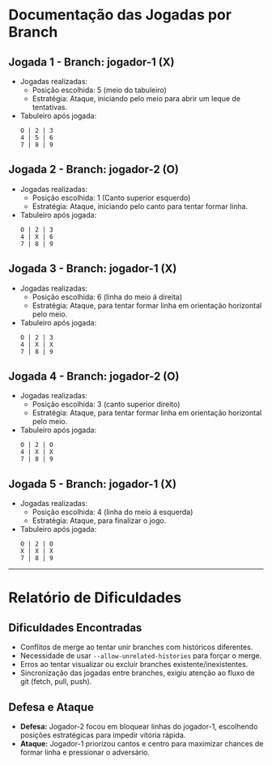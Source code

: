 # Documentação das Jogadas por Branch

## Jogada 1 - Branch: jogador-1 (X)

- Jogadas realizadas:
	- Posição escolhida: 5 (meio do tabuleiro)
	- Estratégia: Ataque, iniciando pelo meio para abrir um leque de tentativas.
- Tabuleiro após jogada:
	```
	O | 2 | 3
	4 | 5 | 6
	7 | 8 | 9
	```

## Jogada 2 - Branch: jogador-2 (O)
- Jogadas realizadas:
	- Posição escolhida: 1 (Canto superior esquerdo)
	- Estratégia: Ataque, iniciando pelo canto para tentar formar linha.
- Tabuleiro após jogada:
	```
	O | 2 | 3
	4 | X | 6
	7 | 8 | 9
	```

## Jogada 3 - Branch: jogador-1 (X)
- Jogadas realizadas:
	- Posição escolhida: 6 (linha do meio á direita)
	- Estratégia: Ataque, para tentar formar linha em orientação horizontal pelo meio.
- Tabuleiro após jogada:
	```
	O | 2 | 3
	4 | X | X
	7 | 8 | 9
	```

## Jogada 4 - Branch: jogador-2 (O)
- Jogadas realizadas:
	- Posição escolhida: 3 (canto superior direito)
	- Estratégia: Ataque, para tentar formar linha em orientação horizontal pelo meio.
- Tabuleiro após jogada:
	```
	O | 2 | O
	4 | X | X
	7 | 8 | 9
	```

## Jogada 5 - Branch: jogador-1 (X)
- Jogadas realizadas:
	- Posição escolhida: 4 (linha do meio á esquerda)
	- Estratégia: Ataque, para finalizar o jogo.
- Tabuleiro após jogada:
	```
	O | 2 | O
	X | X | X
	7 | 8 | 9
	```
---

# Relatório de Dificuldades

## Dificuldades Encontradas
- Conflitos de merge ao tentar unir branches com históricos diferentes.
- Necessidade de usar `--allow-unrelated-histories` para forçar o merge.
- Erros ao tentar visualizar ou excluir branches existente/inexistentes.
- Sincronização das jogadas entre branches, exigiu atenção ao fluxo de git (fetch, pull, push).

## Defesa e Ataque

- **Defesa:** Jogador-2 focou em bloquear linhas do jogador-1, escolhendo posições estratégicas para impedir vitória rápida.
- **Ataque:** Jogador-1 priorizou cantos e centro para maximizar chances de formar linha e pressionar o adversário.